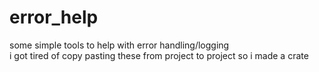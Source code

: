 # error_help
some simple tools to help with error handling/logging\
i got tired of copy pasting these from project to project so i made a crate
